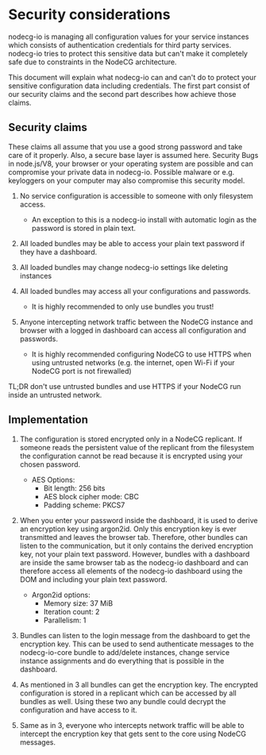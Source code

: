 # Security considerations

nodecg-io is managing all configuration values for your service instances which consists of authentication credentials for third party services.
nodecg-io tries to protect this sensitive data but can't make it completely safe due to constraints in the NodeCG architecture.

This document will explain what nodecg-io can and can't do to protect your sensitive configuration data including credentials.
The first part consist of our security claims and the second part describes how achieve those claims.

## Security claims

These claims all assume that you use a good strong password and take care of it properly.
Also, a secure base layer is assumed here. Security Bugs in node.js/V8, your browser or your operating system are possible and can compromise your private data in nodecg-io. Possible malware or e.g. keyloggers on your computer may also compromise this security model.

1.  No service configuration is accessible to someone with only filesystem access.

    -   An exception to this is a nodecg-io install with automatic login as the password is stored in plain text.

2.  All loaded bundles may be able to access your plain text password if they have a dashboard.
3.  All loaded bundles may change nodecg-io settings like deleting instances
4.  All loaded bundles may access all your configurations and passwords.

    -   It is highly recommended to only use bundles you trust!

5.  Anyone intercepting network traffic between the NodeCG instance and browser with a logged in dashboard can access all configuration and passwords.

    -   It is highly recommended configuring NodeCG to use HTTPS when using untrusted networks (e.g. the internet, open Wi-Fi if your NodeCG port is not firewalled)

TL;DR don't use untrusted bundles and use HTTPS if your NodeCG run inside an untrusted network.

## Implementation

1.  The configuration is stored encrypted only in a NodeCG replicant. If someone reads the persistent value of the replicant from the filesystem the configuration cannot be read because it is encrypted using your chosen password.

    -   AES Options:
        -   Bit length: 256 bits
        -   AES block cipher mode: CBC
        -   Padding scheme: PKCS7

2.  When you enter your password inside the dashboard, it is used to derive an encryption key using argon2id. Only this encryption key is ever transmitted and leaves the browser tab. Therefore, other bundles can listen to the communication, but it only contains the derived encryption key, not your plain text password. However, bundles with a dashboard are inside the same browser tab as the nodecg-io dashboard and can therefore access all elements of the nodecg-io dashboard using the DOM and including your plain text password.

    -   Argon2id options:
        -   Memory size: 37 MiB
        -   Iteration count: 2
        -   Parallelism: 1

3.  Bundles can listen to the login message from the dashboard to get the encryption key. This can be used to send authenticate messages to the nodecg-io-core bundle to add/delete instances, change service instance assignments and do everything that is possible in the dashboard.
4.  As mentioned in 3 all bundles can get the encryption key. The encrypted configuration is stored in a replicant which can be accessed by all bundles as well. Using these two any bundle could decrypt the configuration and have access to it.
5.  Same as in 3, everyone who intercepts network traffic will be able to intercept the encryption key that gets sent to the core using NodeCG messages.
